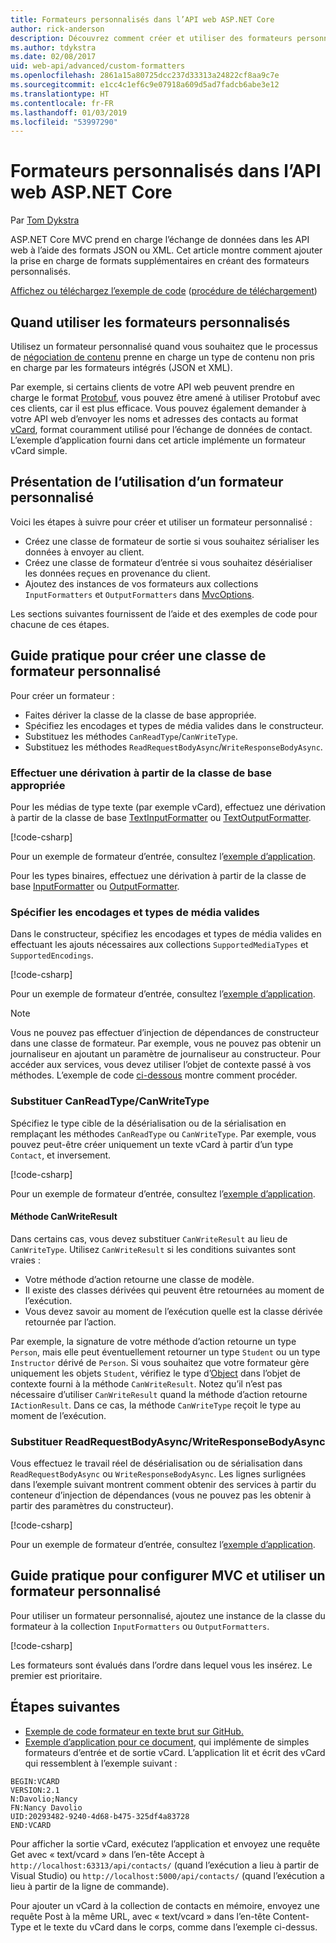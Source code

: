 ```yaml
---
title: Formateurs personnalisés dans l’API web ASP.NET Core
author: rick-anderson
description: Découvrez comment créer et utiliser des formateurs personnalisés pour les API web dans ASP.NET Core.
ms.author: tdykstra
ms.date: 02/08/2017
uid: web-api/advanced/custom-formatters
ms.openlocfilehash: 2861a15a80725dcc237d33313a24822cf8aa9c7e
ms.sourcegitcommit: e1cc4c1ef6c9e07918a609d5ad7fadcb6abe3e12
ms.translationtype: HT
ms.contentlocale: fr-FR
ms.lasthandoff: 01/03/2019
ms.locfileid: "53997290"
---
```

# <a name="custom-formatters-in-aspnet-core-web-api"></a>Formateurs personnalisés dans l’API web ASP.NET Core

Par [Tom Dykstra](https://github.com/tdykstra)

ASP.NET Core MVC prend en charge l’échange de données dans les API web à l’aide des formats JSON ou XML. Cet article montre comment ajouter la prise en charge de formats supplémentaires en créant des formateurs personnalisés.

[Affichez ou téléchargez l’exemple de code](https://github.com/aspnet/Docs/tree/master/aspnetcore/web-api/advanced/custom-formatters/sample) ([procédure de téléchargement](xref:index#how-to-download-a-sample))

## <a name="when-to-use-custom-formatters"></a>Quand utiliser les formateurs personnalisés

Utilisez un formateur personnalisé quand vous souhaitez que le processus de [négociation de contenu](xref:web-api/advanced/formatting#content-negotiation) prenne en charge un type de contenu non pris en charge par les formateurs intégrés (JSON et XML).

Par exemple, si certains clients de votre API web peuvent prendre en charge le format [Protobuf](https://github.com/google/protobuf), vous pouvez être amené à utiliser Protobuf avec ces clients, car il est plus efficace. Vous pouvez également demander à votre API web d’envoyer les noms et adresses des contacts au format [vCard](https://wikipedia.org/wiki/VCard), format couramment utilisé pour l’échange de données de contact. L’exemple d’application fourni dans cet article implémente un formateur vCard simple.

## <a name="overview-of-how-to-use-a-custom-formatter"></a>Présentation de l’utilisation d’un formateur personnalisé

Voici les étapes à suivre pour créer et utiliser un formateur personnalisé :

* Créez une classe de formateur de sortie si vous souhaitez sérialiser les données à envoyer au client.
* Créez une classe de formateur d’entrée si vous souhaitez désérialiser les données reçues en provenance du client.
* Ajoutez des instances de vos formateurs aux collections `InputFormatters` et `OutputFormatters` dans [MvcOptions](/dotnet/api/microsoft.aspnetcore.mvc.mvcoptions).

Les sections suivantes fournissent de l’aide et des exemples de code pour chacune de ces étapes.

## <a name="how-to-create-a-custom-formatter-class"></a>Guide pratique pour créer une classe de formateur personnalisé

Pour créer un formateur :

* Faites dériver la classe de la classe de base appropriée.
* Spécifiez les encodages et types de média valides dans le constructeur.
* Substituez les méthodes `CanReadType`/`CanWriteType`.
* Substituez les méthodes `ReadRequestBodyAsync`/`WriteResponseBodyAsync`.
  
### <a name="derive-from-the-appropriate-base-class"></a>Effectuer une dérivation à partir de la classe de base appropriée

Pour les médias de type texte (par exemple vCard), effectuez une dérivation à partir de la classe de base [TextInputFormatter](/dotnet/api/microsoft.aspnetcore.mvc.formatters.textinputformatter) ou [TextOutputFormatter](/dotnet/api/microsoft.aspnetcore.mvc.formatters.textoutputformatter).

[!code-csharp[](custom-formatters/sample/Formatters/VcardOutputFormatter.cs?name=classdef)]

Pour un exemple de formateur d’entrée, consultez l’[exemple d’application](https://github.com/aspnet/Docs/tree/master/aspnetcore/web-api/advanced/custom-formatters/sample).

Pour les types binaires, effectuez une dérivation à partir de la classe de base [InputFormatter](/dotnet/api/microsoft.aspnetcore.mvc.formatters.inputformatter) ou [OutputFormatter](/dotnet/api/microsoft.aspnetcore.mvc.formatters.outputformatter).

### <a name="specify-valid-media-types-and-encodings"></a>Spécifier les encodages et types de média valides

Dans le constructeur, spécifiez les encodages et types de média valides en effectuant les ajouts nécessaires aux collections `SupportedMediaTypes` et `SupportedEncodings`.

[!code-csharp[](custom-formatters/sample/Formatters/VcardOutputFormatter.cs?name=ctor&highlight=3,5-6)]

Pour un exemple de formateur d’entrée, consultez l’[exemple d’application](https://github.com/aspnet/Docs/tree/master/aspnetcore/web-api/advanced/custom-formatters/sample).

> [!NOTE]
> Vous ne pouvez pas effectuer d’injection de dépendances de constructeur dans une classe de formateur. Par exemple, vous ne pouvez pas obtenir un journaliseur en ajoutant un paramètre de journaliseur au constructeur. Pour accéder aux services, vous devez utiliser l’objet de contexte passé à vos méthodes. L’exemple de code [ci-dessous](#read-write) montre comment procéder.

### <a name="override-canreadtypecanwritetype"></a>Substituer CanReadType/CanWriteType

Spécifiez le type cible de la désérialisation ou de la sérialisation en remplaçant les méthodes `CanReadType` ou `CanWriteType`. Par exemple, vous pouvez peut-être créer uniquement un texte vCard à partir d’un type `Contact`, et inversement.

[!code-csharp[](custom-formatters/sample/Formatters/VcardOutputFormatter.cs?name=canwritetype)]

Pour un exemple de formateur d’entrée, consultez l’[exemple d’application](https://github.com/aspnet/Docs/tree/master/aspnetcore/web-api/advanced/custom-formatters/sample).

#### <a name="the-canwriteresult-method"></a>Méthode CanWriteResult

Dans certains cas, vous devez substituer `CanWriteResult` au lieu de `CanWriteType`. Utilisez `CanWriteResult` si les conditions suivantes sont vraies :

* Votre méthode d’action retourne une classe de modèle.
* Il existe des classes dérivées qui peuvent être retournées au moment de l’exécution.
* Vous devez savoir au moment de l’exécution quelle est la classe dérivée retournée par l’action.

Par exemple, la signature de votre méthode d’action retourne un type `Person`, mais elle peut éventuellement retourner un type `Student` ou un type `Instructor` dérivé de `Person`. Si vous souhaitez que votre formateur gère uniquement les objets `Student`, vérifiez le type d’[Object](/dotnet/api/microsoft.aspnetcore.mvc.formatters.outputformattercanwritecontext#Microsoft_AspNetCore_Mvc_Formatters_OutputFormatterCanWriteContext_Object) dans l’objet de contexte fourni à la méthode `CanWriteResult`. Notez qu’il n’est pas nécessaire d’utiliser `CanWriteResult` quand la méthode d’action retourne `IActionResult`. Dans ce cas, la méthode `CanWriteType` reçoit le type au moment de l’exécution.

<a id="read-write"></a>
### <a name="override-readrequestbodyasyncwriteresponsebodyasync"></a>Substituer ReadRequestBodyAsync/WriteResponseBodyAsync

Vous effectuez le travail réel de désérialisation ou de sérialisation dans `ReadRequestBodyAsync` ou `WriteResponseBodyAsync`. Les lignes surlignées dans l’exemple suivant montrent comment obtenir des services à partir du conteneur d’injection de dépendances (vous ne pouvez pas les obtenir à partir des paramètres du constructeur).

[!code-csharp[](custom-formatters/sample/Formatters/VcardOutputFormatter.cs?name=writeresponse&highlight=3-4)]

Pour un exemple de formateur d’entrée, consultez l’[exemple d’application](https://github.com/aspnet/Docs/tree/master/aspnetcore/web-api/advanced/custom-formatters/sample).

## <a name="how-to-configure-mvc-to-use-a-custom-formatter"></a>Guide pratique pour configurer MVC et utiliser un formateur personnalisé

Pour utiliser un formateur personnalisé, ajoutez une instance de la classe du formateur à la collection `InputFormatters` ou `OutputFormatters`.

[!code-csharp[](custom-formatters/sample/Startup.cs?name=mvcoptions&highlight=3-4)]

Les formateurs sont évalués dans l’ordre dans lequel vous les insérez. Le premier est prioritaire.

## <a name="next-steps"></a>Étapes suivantes

* [Exemple de code formateur en texte brut sur GitHub.](https://github.com/aspnet/Entropy/tree/master/samples/Mvc.Formatters)
* [Exemple d’application pour ce document](https://github.com/aspnet/Docs/tree/master/aspnetcore/web-api/advanced/custom-formatters/sample), qui implémente de simples formateurs d’entrée et de sortie vCard. L’application lit et écrit des vCard qui ressemblent à l’exemple suivant :

```
BEGIN:VCARD
VERSION:2.1
N:Davolio;Nancy
FN:Nancy Davolio
UID:20293482-9240-4d68-b475-325df4a83728
END:VCARD
```

Pour afficher la sortie vCard, exécutez l’application et envoyez une requête Get avec « text/vcard » dans l’en-tête Accept à `http://localhost:63313/api/contacts/` (quand l’exécution a lieu à partir de Visual Studio) ou `http://localhost:5000/api/contacts/` (quand l’exécution a lieu à partir de la ligne de commande).

Pour ajouter un vCard à la collection de contacts en mémoire, envoyez une requête Post à la même URL, avec « text/vcard » dans l’en-tête Content-Type et le texte du vCard dans le corps, comme dans l’exemple ci-dessus.

